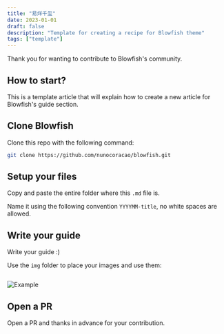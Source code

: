 ```yaml
---
title: "易烊千玺"
date: 2023-01-01
draft: false
description: "Template for creating a recipe for Blowfish theme"
tags: ["template"]
---
```


Thank you for wanting to contribute to Blowfish's community.

## How to start?
This is a template article that will explain how to create a new article for Blowfish's guide section.

## Clone Blowfish
Clone this repo with the following command:

```bash
git clone https://github.com/nunocoracao/blowfish.git
```

## Setup your files
Copy and paste the entire folder where this `.md` file is.

Name it using the following convention `YYYYMM-title`, no white spaces are allowed.

## Write your guide
Write your guide :)

Use the `img` folder to place your images and use them:

![]()

![Example](img/example.jpg "Image caption")

## Open a PR
Open a PR and thanks in advance for your contribution.